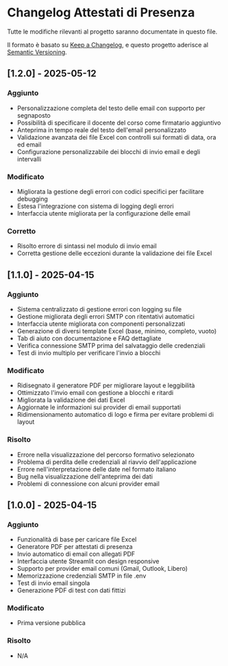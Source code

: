 # Changelog Attestati di Presenza

Tutte le modifiche rilevanti al progetto saranno documentate in questo file.

Il formato è basato su [Keep a Changelog](https://keepachangelog.com/it/1.0.0/),
e questo progetto aderisce al [Semantic Versioning](https://semver.org/spec/v2.0.0.html).

## [1.2.0] - 2025-05-12

### Aggiunto
- Personalizzazione completa del testo delle email con supporto per segnaposto
- Possibilità di specificare il docente del corso come firmatario aggiuntivo
- Anteprima in tempo reale del testo dell'email personalizzato
- Validazione avanzata dei file Excel con controlli sui formati di data, ora ed email
- Configurazione personalizzabile dei blocchi di invio email e degli intervalli

### Modificato
- Migliorata la gestione degli errori con codici specifici per facilitare debugging
- Estesa l'integrazione con sistema di logging degli errori
- Interfaccia utente migliorata per la configurazione delle email

### Corretto
- Risolto errore di sintassi nel modulo di invio email
- Corretta gestione delle eccezioni durante la validazione dei file Excel

## [1.1.0] - 2025-04-15

### Aggiunto
- Sistema centralizzato di gestione errori con logging su file
- Gestione migliorata degli errori SMTP con ritentativi automatici
- Interfaccia utente migliorata con componenti personalizzati
- Generazione di diversi template Excel (base, minimo, completo, vuoto)
- Tab di aiuto con documentazione e FAQ dettagliate
- Verifica connessione SMTP prima del salvataggio delle credenziali
- Test di invio multiplo per verificare l'invio a blocchi

### Modificato
- Ridisegnato il generatore PDF per migliorare layout e leggibilità
- Ottimizzato l'invio email con gestione a blocchi e ritardi
- Migliorata la validazione dei dati Excel
- Aggiornate le informazioni sui provider di email supportati
- Ridimensionamento automatico di logo e firma per evitare problemi di layout

### Risolto
- Errore nella visualizzazione del percorso formativo selezionato
- Problema di perdita delle credenziali al riavvio dell'applicazione
- Errore nell'interpretazione delle date nel formato italiano
- Bug nella visualizzazione dell'anteprima dei dati
- Problemi di connessione con alcuni provider email

## [1.0.0] - 2025-04-15

### Aggiunto
- Funzionalità di base per caricare file Excel
- Generatore PDF per attestati di presenza
- Invio automatico di email con allegati PDF
- Interfaccia utente Streamlit con design responsive
- Supporto per provider email comuni (Gmail, Outlook, Libero)
- Memorizzazione credenziali SMTP in file .env
- Test di invio email singola
- Generazione PDF di test con dati fittizi

### Modificato
- Prima versione pubblica

### Risolto
- N/A
